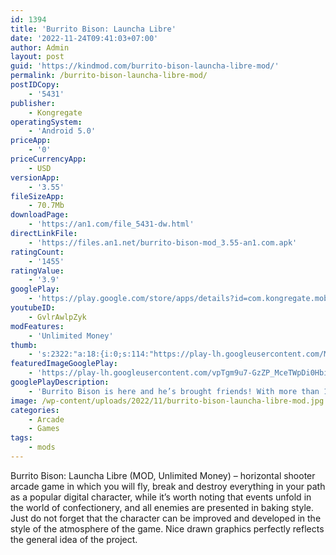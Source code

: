 ```yaml
---
id: 1394
title: 'Burrito Bison: Launcha Libre'
date: '2022-11-24T09:41:03+07:00'
author: Admin
layout: post
guid: 'https://kindmod.com/burrito-bison-launcha-libre-mod/'
permalink: /burrito-bison-launcha-libre-mod/
postIDCopy:
    - '5431'
publisher:
    - Kongregate
operatingSystem:
    - 'Android 5.0'
priceApp:
    - '0'
priceCurrencyApp:
    - USD
versionApp:
    - '3.55'
fileSizeApp:
    - 70.7Mb
downloadPage:
    - 'https://an1.com/file_5431-dw.html'
directLinkFile:
    - 'https://files.an1.net/burrito-bison-mod_3.55-an1.com.apk'
ratingCount:
    - '1455'
ratingValue:
    - '3.9'
googlePlay:
    - 'https://play.google.com/store/apps/details?id=com.kongregate.mobile.burritobison3.google'
youtubeID:
    - GvlrAwlpZyk
modFeatures:
    - 'Unlimited Money'
thumb:
    - 's:2322:"a:18:{i:0;s:114:"https://play-lh.googleusercontent.com/MRjkFPmODjAG0WUl8IPmBnYTWKBBUwTStWsRTsC-IlR5WxpYhv1YT_g_Ur1Fye8HvA=w526-h296";i:1;s:114:"https://play-lh.googleusercontent.com/iihBFnEVCEYwgrvUXcvAmx-CL8YDWJmz8QbgA3J9_hjVSgqUzMxvIMbQO5kKi8lzKQ=w526-h296";i:2;s:115:"https://play-lh.googleusercontent.com/lbFHN-uvxb8YCc5kJ6aN065iBByF-QsTM81TUgM0xJ6Y9M2sXy3QaLzuJfFiwIzKNKg=w526-h296";i:3;s:115:"https://play-lh.googleusercontent.com/VmTR-htaLe8ZSE_-k8rxd6K2gzVj2lf27jtsxJ0pGzhD-8FrC5p5K60TLXnTeq4xIeA=w526-h296";i:4;s:115:"https://play-lh.googleusercontent.com/J47AXVCi4EUP2800zPKm3d4zV43qZIr-JjmE8zYdwgVkN6DnxbHW84E20pan_RL-T98=w526-h296";i:5;s:116:"https://play-lh.googleusercontent.com/Oukjn3RgMsd3sqIFomYpBmuI9AIzS5AxGsN0yfy-Oaq_y9wQEQtPVcf-Kop6ZtC1AsHf=w526-h296";i:6;s:116:"https://play-lh.googleusercontent.com/Jq21XVSNfpvbdihA4ezhiR1-7IjbRt_rwSLUGyvgmVTo6WzxoDSSQ4HNxw3bzORT1fsn=w526-h296";i:7;s:115:"https://play-lh.googleusercontent.com/CizJdrMDwWMVDbeHw95DbJA-wfBtcEKt5XGAF-poHbCeStIGBk9fN7suhz_lbBI7scQ=w526-h296";i:8;s:115:"https://play-lh.googleusercontent.com/qr_4O6YzsmtnykJDO1cVlnokpcddyg_yW3OVqiHcs7pQbpOPcYYu2chqpj9OJVvml6c=w526-h296";i:9;s:116:"https://play-lh.googleusercontent.com/K-aiRjPseTgqkQ1kPSxGVr43EeS3NkSNxzdjJ6ZIUtZfw8uGkp8KFYNmeookoYnZWi5Y=w526-h296";i:10;s:115:"https://play-lh.googleusercontent.com/ti-B8HiffYv-00tUlCckDDgb0xClqGXl8OBFq8U703Pwl9NNBAdhz1e0u0P5DzkfBmw=w526-h296";i:11;s:115:"https://play-lh.googleusercontent.com/96CTWWCzkhsyOUcITBjhaHYSx7JPTFxbROeIc5LdC0UxzhKPoupZf3LV2gS46gMF834=w526-h296";i:12;s:115:"https://play-lh.googleusercontent.com/Gp3KwpEioCKmWpVQ9bB01IJfI9H0utEU8EoSB0iKNi_0S0uV6gyxnzokrhuI9CyM8e8=w526-h296";i:13;s:115:"https://play-lh.googleusercontent.com/09wTIh-HQmgyHfFsaCmiYD1z3m5k3kbKBXEab8n0XpjTRiVtiCjKdtRYCEHLq96UIeY=w526-h296";i:14;s:115:"https://play-lh.googleusercontent.com/90kl0zxwWSZGfR_nN5RJtS0CtRHZXnmNC8EZY8KMPR2Bn5EA-aAJ9tyNwqSvakiaf20=w526-h296";i:15;s:115:"https://play-lh.googleusercontent.com/tmzOUZ0CiPe7gxN7nA1j_nUg4MSqK3uYzX-8UiSzKeu5xxiW12B68juuT-y3yh6lDvs=w526-h296";i:16;s:116:"https://play-lh.googleusercontent.com/wrZ7tDT-DMD10OmHRVLslmaeIhpPIhXBRb-vgO2JEMFP6cCEg-9WL0z89rrAU4oyVKIa=w526-h296";i:17;s:116:"https://play-lh.googleusercontent.com/67VUEF22g2XQiIvNFJWDcxlXoZR-D0VLrMnq--7L8KfIua59lVBKexBM9a42I3MkCMjX=w526-h296";}";'
featuredImageGooglePlay:
    - 'https://play-lh.googleusercontent.com/vpTgm9u7-GzZP_MceTWpDi0HbinXd_4phCoTwf4ZspFL-115FtNRdo_SU1p-khLDnLA'
googlePlayDescription:
    - 'Burrito Bison is here and he’s brought friends! With more than 15 million plays on Kongregate.com, our favorite hero is back.In the latest installment of the series, Burrito Bison teams up with new friends: Pineapple Spank and El Pollo to bounce, crack, eat cake, smack, fly, and soar through the skies to fend off the invasion of gummies!.Stolen by an evil chef, Burrito Bison seeks out his cookbook to take back with him to make the finest salsa in the world.'
image: /wp-content/uploads/2022/11/burrito-bison-launcha-libre-mod.jpg
categories:
    - Arcade
    - Games
tags:
    - mods
---
```


Burrito Bison: Launcha Libre (MOD, Unlimited Money) – horizontal shooter arcade game in which you will fly, break and destroy everything in your path as a popular digital character, while it’s worth noting that events unfold in the world of confectionery, and all enemies are presented in baking style. Just do not forget that the character can be improved and developed in the style of the atmosphere of the game. Nice drawn graphics perfectly reflects the general idea of the project.